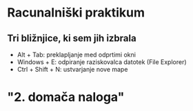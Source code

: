 # Racunalniški praktikum
## Tri bližnjice, ki sem jih izbrala
- Alt + Tab: preklapljanje med odprtimi okni
- Windows + E: odpiranje raziskovalca datotek (File Explorer)
- Ctrl + Shift + N: ustvarjanje nove mape

# "2. domača naloga"
